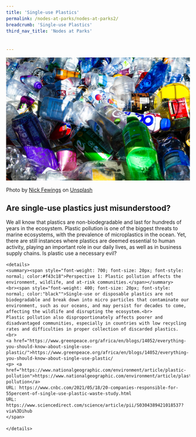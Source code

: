 ```yaml
---
title: 'Single-use Plastics'
permalink: /nodes-at-parks/nodes-at-parks2/
breadcrumb: 'Single-use Plastics'
third_nav_title: 'Nodes at Parks'


---
```


![](../images/nodes-at-parks-06-min.jpg)

Photo by [Nick Fewings](https://unsplash.com/@jannerboy62?utm_source=unsplash&utm_medium=referral&utm_content=creditCopyText) on [Unsplash](https://unsplash.com/s/photos/plastic-pollution?utm_source=unsplash&utm_medium=referral&utm_content=creditCopyText)

<h2>Are single-use plastics just misunderstood?</h2>

We all know that plastics are non-biodegradable and last for hundreds of years in the ecosystem. Plastic pollution is one of the biggest threats to marine ecosystems, with the prevalence of microplastics in the ocean. Yet, there are still instances where plastics are deemed essential to human activity, playing an important role in our daily lives, as well as in business supply chains. Is plastic use a necessary evil?



```
<details>
<summary><span style="font-weight: 700; font-size: 20px; font-style: normal; color:#f43c18">Perspective 1: Plastic pollution affects the environment, wildlife, and at-risk communities.</span></summary>
<br><span style="font-weight: 400; font-size: 20px; font-style: normal; color:"black"">Single-use or disposable plastics are not biodegradable and break down into micro particles that contaminate our environment, such as our oceans, and may persist for decades to come, affecting the wildlife and disrupting the ecosystem.<br> 
Plastic pollution also disproportionately affects poorer and disadvantaged communities, especially in countries with low recycling rates and difficulties in proper collection of discarded plastics.
<br>  
<a href="https://www.greenpeace.org/africa/en/blogs/14052/everything-you-should-know-about-single-use-plastic/">https://www.greenpeace.org/africa/en/blogs/14052/everything-you-should-know-about-single-use-plastic/ 
<p> <a href="https://www.nationalgeographic.com/environment/article/plastic-pollution">https://www.nationalgeographic.com/environment/article/plastic-pollution</a> 
URL: https://www.cnbc.com/2021/05/18/20-companies-responsible-for-55percent-of-single-use-plastic-waste-study.html 
URL: https://www.sciencedirect.com/science/article/pii/S0304389421018537?via%3Dihub
</span>
	
</details>
```